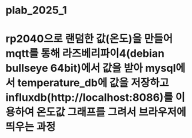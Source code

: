 # plab_2025_1


# rp2040으로 랜덤한 값(온도)을 만들어 mqtt를 통해 라즈베리파이4(debian bullseye 64bit)에서 값을 받아 mysql에서 temperature_db에 값을 저장하고 influxdb(http://localhost:8086)를 이용하여 온도값 그래프를 그려서 브라우저에 띄우는 과정
